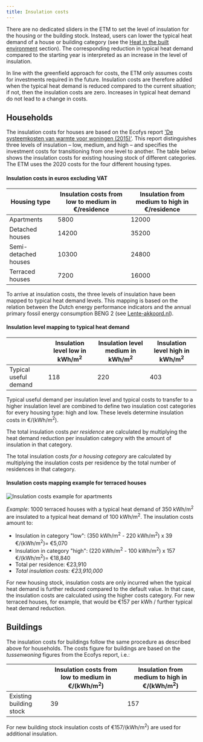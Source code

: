 ```yaml
---
title: Insulation costs
---
```


There are no dedicated sliders in the ETM to set the level of insulation for the housing or the building stock. Instead, users can lower the typical heat demand of a house or building category (see the [Heat in the built environment](heat-built-environment) section). The corresponding reduction in typical heat demand compared to the starting year is interpreted as an increase in the level of insulation.

In line with the greenfield approach for costs, the ETM only assumes costs for investments required in the future. Insulation costs are therefore added when the typical heat demand is reduced compared to the current situation; if not, then the insulation costs are zero. Increases in typical heat demand do not lead to a change in costs. 

## Households
The insulation costs for houses are based on the Ecofys report ['De systeemkosten van warmte voor woningen (2015)'](https://refman.energytransitionmodel.com/publications/2063). This report distinguishes three levels of insulation – low, medium, and high – and specifies the investment costs for transitioning from one level to another. The table below shows the insulation costs for existing housing stock of different categories. The ETM uses the 2020 costs for the four different housing types.

#### Insulation costs in euros excluding VAT
|  **Housing type**  | **Insulation costs from low to medium in €/residence**  | **Insulation from medium to high in €/residence** |
|---|---|---|
| Apartments | 5800 | 12000 |
| Detached houses | 14200 | 35200 |
| Semi-detached houses | 10300 | 24800 |
| Terraced houses | 7200 | 16000 |

To arrive at insulation costs, the three levels of insulation have been mapped to typical heat demand levels. This mapping is based on the relation between the Dutch energy performance indicators and the annual primary fossil energy consumption BENG 2 (see [Lente-akkoord.nl](https://www.lente-akkoord.nl/nieuws/planning-regeling-energielabels)).

#### Insulation level mapping to typical heat demand
|    | **Insulation level low in kWh/m<sup>2</sup>**  | **Insulation level medium in kWh/m<sup>2</sup>** | **Insulation level high in kWh/m<sup>2</sup>** |
|---|---|---|---|
| Typical useful demand | 118 | 220 | 403 |

Typical useful demand per insulation level and typical costs to transfer to a higher insulation level are combined to define two insulation cost categories for every housing type: high and low. These levels determine insulation costs in €/(kWh/m<sup>2</sup>).

The total insulation costs _per residence_ are calculated by multiplying the heat demand reduction per insulation category with the amount of insulation in that category.

The total insulation costs _for a housing category_ are calculated by multiplying the insulation costs per residence by the total number of residences in that category.


#### Insulation costs mapping example for terraced houses
![Insulation costs example for apartments](/img/docs/insulation_costs_example_chart.png)

_Example_: 1000 terraced houses with a typical heat demand of 350 kWh/m<sup>2</sup> are insulated to a typical heat demand of 100 kWh/m<sup>2</sup>. The insulation costs amount to:
* Insulation in category "low": (350 kWh/m<sup>2</sup> - 220 kWh/m<sup>2</sup>) x 39 €/(kWh/m<sup>2</sup>)= €5,070
* Insulation in category "high": (220 kWh/m<sup>2</sup> - 100 kWh/m<sup>2</sup>) x 157 €/(kWh/m<sup>2</sup>)= €18,840
* Total per residence: €23,910
* *Total insulation costs: €23,910,000*

For new housing stock, insulation costs are only incurred when the typical heat demand is further reduced compared to the default value. In that case, the insulation costs are calculated using the higher costs category. For new terraced houses, for example, that would be €157 per kWh / further typical heat demand reduction.

## Buildings
The insulation costs for buildings follow the same procedure as described above for households. The costs figure for buildings are based on the _tussenwoning_ figures from the Ecofys report, i.e.:

|   | **Insulation costs from low to medium in €/(kWh/m<sup>2</sup>)**  | **Insulation from medium to high in €/(kWh/m<sup>2</sup>)** |
|---|---|---|
| Existing building stock | 39 | 157 |

For new building stock insulation costs of €157/(kWh/m<sup>2</sup>) are used for additional insulation.